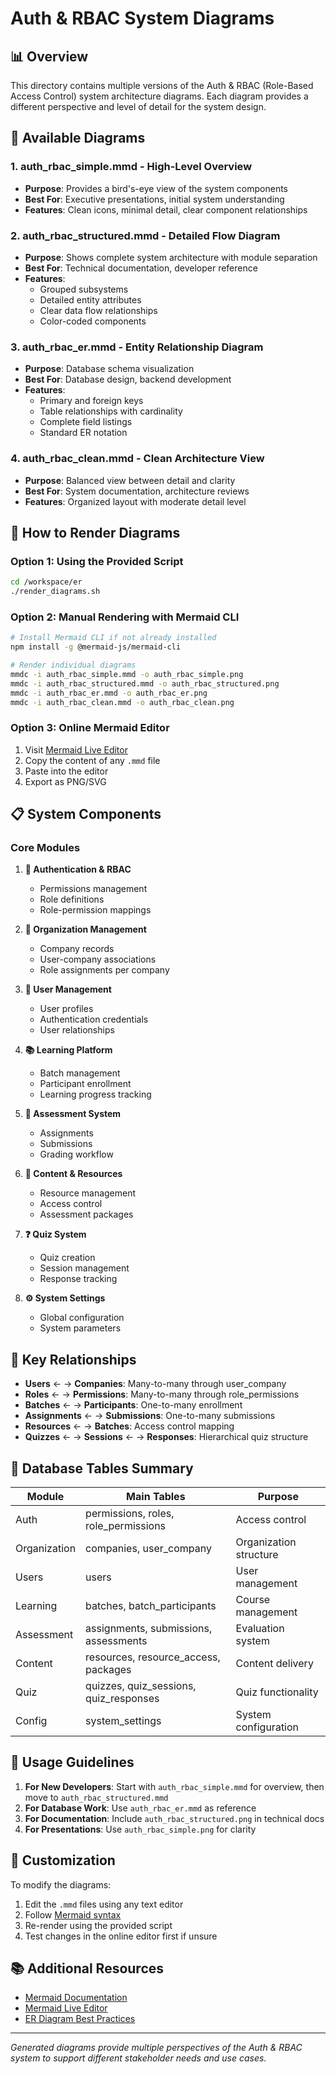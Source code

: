 # Auth & RBAC System Diagrams

## 📊 Overview

This directory contains multiple versions of the Auth & RBAC (Role-Based Access Control) system architecture diagrams. Each diagram provides a different perspective and level of detail for the system design.

## 🎨 Available Diagrams

### 1. **auth_rbac_simple.mmd** - High-Level Overview
- **Purpose**: Provides a bird's-eye view of the system components
- **Best For**: Executive presentations, initial system understanding
- **Features**: Clean icons, minimal detail, clear component relationships

### 2. **auth_rbac_structured.mmd** - Detailed Flow Diagram
- **Purpose**: Shows complete system architecture with module separation
- **Best For**: Technical documentation, developer reference
- **Features**: 
  - Grouped subsystems
  - Detailed entity attributes
  - Clear data flow relationships
  - Color-coded components

### 3. **auth_rbac_er.mmd** - Entity Relationship Diagram
- **Purpose**: Database schema visualization
- **Best For**: Database design, backend development
- **Features**:
  - Primary and foreign keys
  - Table relationships with cardinality
  - Complete field listings
  - Standard ER notation

### 4. **auth_rbac_clean.mmd** - Clean Architecture View
- **Purpose**: Balanced view between detail and clarity
- **Best For**: System documentation, architecture reviews
- **Features**: Organized layout with moderate detail level

## 🚀 How to Render Diagrams

### Option 1: Using the Provided Script
```bash
cd /workspace/er
./render_diagrams.sh
```

### Option 2: Manual Rendering with Mermaid CLI
```bash
# Install Mermaid CLI if not already installed
npm install -g @mermaid-js/mermaid-cli

# Render individual diagrams
mmdc -i auth_rbac_simple.mmd -o auth_rbac_simple.png
mmdc -i auth_rbac_structured.mmd -o auth_rbac_structured.png
mmdc -i auth_rbac_er.mmd -o auth_rbac_er.png
mmdc -i auth_rbac_clean.mmd -o auth_rbac_clean.png
```

### Option 3: Online Mermaid Editor
1. Visit [Mermaid Live Editor](https://mermaid.live)
2. Copy the content of any `.mmd` file
3. Paste into the editor
4. Export as PNG/SVG

## 📋 System Components

### Core Modules

1. **🔐 Authentication & RBAC**
   - Permissions management
   - Role definitions
   - Role-permission mappings

2. **🏢 Organization Management**
   - Company records
   - User-company associations
   - Role assignments per company

3. **👤 User Management**
   - User profiles
   - Authentication credentials
   - User relationships

4. **📚 Learning Platform**
   - Batch management
   - Participant enrollment
   - Learning progress tracking

5. **📝 Assessment System**
   - Assignments
   - Submissions
   - Grading workflow

6. **📂 Content & Resources**
   - Resource management
   - Access control
   - Assessment packages

7. **❓ Quiz System**
   - Quiz creation
   - Session management
   - Response tracking

8. **⚙️ System Settings**
   - Global configuration
   - System parameters

## 🔄 Key Relationships

- **Users** ← → **Companies**: Many-to-many through user_company
- **Roles** ← → **Permissions**: Many-to-many through role_permissions
- **Batches** ← → **Participants**: One-to-many enrollment
- **Assignments** ← → **Submissions**: One-to-many submissions
- **Resources** ← → **Batches**: Access control mapping
- **Quizzes** ← → **Sessions** ← → **Responses**: Hierarchical quiz structure

## 📝 Database Tables Summary

| Module | Main Tables | Purpose |
|--------|------------|---------|
| Auth | permissions, roles, role_permissions | Access control |
| Organization | companies, user_company | Organization structure |
| Users | users | User management |
| Learning | batches, batch_participants | Course management |
| Assessment | assignments, submissions, assessments | Evaluation system |
| Content | resources, resource_access, packages | Content delivery |
| Quiz | quizzes, quiz_sessions, quiz_responses | Quiz functionality |
| Config | system_settings | System configuration |

## 🎯 Usage Guidelines

1. **For New Developers**: Start with `auth_rbac_simple.mmd` for overview, then move to `auth_rbac_structured.mmd`
2. **For Database Work**: Use `auth_rbac_er.mmd` as reference
3. **For Documentation**: Include `auth_rbac_structured.png` in technical docs
4. **For Presentations**: Use `auth_rbac_simple.png` for clarity

## 🔧 Customization

To modify the diagrams:
1. Edit the `.mmd` files using any text editor
2. Follow [Mermaid syntax](https://mermaid-js.github.io/mermaid/#/) 
3. Re-render using the provided script
4. Test changes in the online editor first if unsure

## 📚 Additional Resources

- [Mermaid Documentation](https://mermaid-js.github.io/mermaid/#/)
- [Mermaid Live Editor](https://mermaid.live)
- [ER Diagram Best Practices](https://www.lucidchart.com/pages/er-diagrams)

---

*Generated diagrams provide multiple perspectives of the Auth & RBAC system to support different stakeholder needs and use cases.*